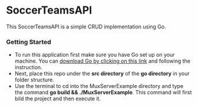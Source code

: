 # SoccerTeamsAPI

This SoccerTeamsAPI is a simple CRUD implementation using Go. 


### Getting Started
* To run this application first make sure you have Go set up on your machine. You can [download Go by clicking on this link](https://golang.org/doc/tutorial/getting-started) and following the instruction. 
* Next, place this repo under the <b>src directory</b> of the <b>go directory</b> in your folder structure.
* Use the terminal to cd into the MuxServerExample directory and type the command <b>go build && ./MuxServerExample</b>. This command will first bild the project and then execute it.
